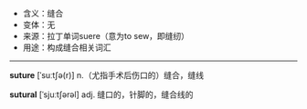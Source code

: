 - <span class="definition">含义：缝合</span>
- <span class="definition">变体：无</span>
- <span class="definition">来源：拉丁单词suere（意为to sew，即缝纫）</span>
- <span class="definition">用途：构成缝合相关词汇</span>

---

<span class="vocabulary">**suture**</span> [ˈsuːtʃə(r)] n.（尤指手术后伤口的）缝合，缝线

<span class="vocabulary">**sutural**</span> [ˈsjuːtʃərəl] adj. 缝口的，针脚的，缝合线的 


